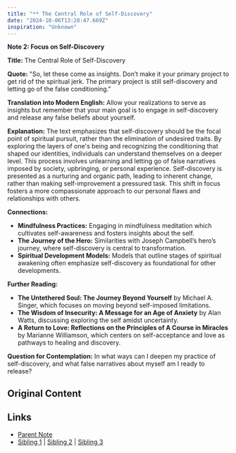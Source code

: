 ```yaml
---
title: "** The Central Role of Self-Discovery"
date: "2024-10-06T13:28:47.669Z"
inspiration: "Unknown"
---
```



**Note 2: Focus on Self-Discovery**

**Title:** The Central Role of Self-Discovery

**Quote:** "So, let these come as insights. Don’t make it your primary project to get rid of the spiritual jerk. The primary project is still self-discovery and letting go of the false conditioning."

**Translation into Modern English:** Allow your realizations to serve as insights but remember that your main goal is to engage in self-discovery and release any false beliefs about yourself.

**Explanation:** The text emphasizes that self-discovery should be the focal point of spiritual pursuit, rather than the elimination of undesired traits. By exploring the layers of one's being and recognizing the conditioning that shaped our identities, individuals can understand themselves on a deeper level. This process involves unlearning and letting go of false narratives imposed by society, upbringing, or personal experience. Self-discovery is presented as a nurturing and organic path, leading to inherent change, rather than making self-improvement a pressured task. This shift in focus fosters a more compassionate approach to our personal flaws and relationships with others.

**Connections:**
- **Mindfulness Practices:** Engaging in mindfulness meditation which cultivates self-awareness and fosters insights about the self.
- **The Journey of the Hero:** Similarities with Joseph Campbell’s hero’s journey, where self-discovery is central to transformation.
- **Spiritual Development Models:** Models that outline stages of spiritual awakening often emphasize self-discovery as foundational for other developments.

**Further Reading:**
- **The Untethered Soul: The Journey Beyond Yourself** by Michael A. Singer, which focuses on moving beyond self-imposed limitations.
- **The Wisdom of Insecurity: A Message for an Age of Anxiety** by Alan Watts, discussing exploring the self amidst uncertainty.
- **A Return to Love: Reflections on the Principles of A Course in Miracles** by Marianne Williamson, which centers on self-acceptance and love as pathways to healing and discovery.

**Question for Contemplation:** In what ways can I deepen my practice of self-discovery, and what false narratives about myself am I ready to release?



## Original Content



## Links

- [Parent Note](/parent-note.md)
- [Sibling 1](/zettel1.md) | [Sibling 2](/zettel2.md) | [Sibling 3](/zettel3.md)
